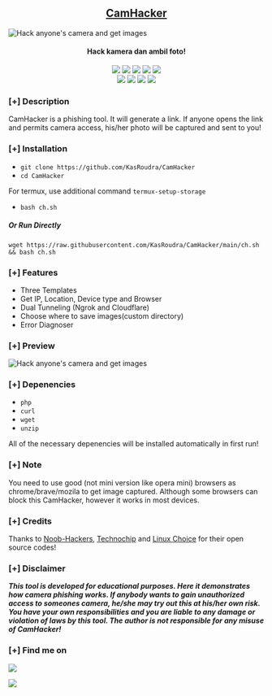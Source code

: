 <h2 align="center"><u>CamHacker</u></h2>

![Hack anyone's camera and get images](files/banner.png)
<h4 align="center"> Hack kamera dan ambil foto!</h4>

<p align="center">
    <img src="https://img.shields.io/badge/Version-1.2-blue?style=for-the-badge&color=blue">
     <img src="https://img.shields.io/github/stars/KasRoudra/CamHacker?style=for-the-badge&color=magenta">
  <img src="https://img.shields.io/github/forks/KasRoudra/CamHacker?color=cyan&style=for-the-badge&color=purple">
  <img src="https://img.shields.io/github/issues/KasRoudra/CamHacker?color=red&style=for-the-badge">
    <img src="https://img.shields.io/github/license/KasRoudra/CamHacker?style=for-the-badge&color=blue">
<br>
    <img src="https://img.shields.io/badge/Author-KasRoudra-green?style=flat-square">
    <img src="https://img.shields.io/badge/Open%20Source-Yes-orange?style=flat-square">
    <img src="https://img.shields.io/badge/Maintained-Yes-cyan?style=flat-square">
    <img src="https://img.shields.io/badge/Written%20In-Shell-blue?style=flat-square">
</p>

### [+] Description
CamHacker is a phishing tool. It will generate a link. If anyone opens the link and permits camera access, his/her photo will be captured and sent to you!

### [+] Installation

 - `git clone https://github.com/KasRoudra/CamHacker`
 - `cd CamHacker`

For termux, use additional command `termux-setup-storage`
 - `bash ch.sh`

##### Or Run Directly
```
wget https://raw.githubusercontent.com/KasRoudra/CamHacker/main/ch.sh && bash ch.sh
```

### [+] Features
 - Three Templates
 - Get IP, Location, Device type and Browser
 - Dual Tunneling (Ngrok and Cloudflare)
 - Choose where to save images(custom directory) 
 - Error Diagnoser
 
### [+] Preview 
![Hack anyone's camera and get images](files/ch.gif)

### [+] Depenencies
 - `php`
 - `curl`
 - `wget`
 - `unzip`

All of the necessary depenencies will be installed automatically in first run!

### [+] Note
You need to use good (not mini version like opera mini) browsers as chrome/brave/mozila to get image captured. Although some browsers can block this CamHacker, however it works in most devices.

### [+] Credits 
Thanks to <a href="https://github.com/noob-hackers/grabcam">Noob-Hackers</a>, <a href="https://github.com/Techchipnet/camphish">Technochip</a> and <a href="https://github.com/TheLinuxChoice">Linux Choice</a> for their open source codes!

### [+] Disclaimer 
***This tool is developed for educational purposes. Here it demonstrates how camera phishing works. If anybody wants to gain unauthorized access to someones camera, he/she may try out this at his/her own risk. You have your own responsibilities and you are liable to any damage or violation of laws by this tool. The author is not responsible for any misuse of CamHacker!***

### [+] Find me on 
<a href="mailto:khamyay22@gmail.com" target="_blank"><img src="https://img.shields.io/badge/Email-kasroudrakrd@gmail.com-blue?style=for-the-badge&logo=gmail"></a>

<a href="https://m.me/KasRoudra" target="_blank"><img src="https://img.shields.io/badge/Messenger-KasRoudra-blue?style=for-the-badge&logo=messenger"></a>

